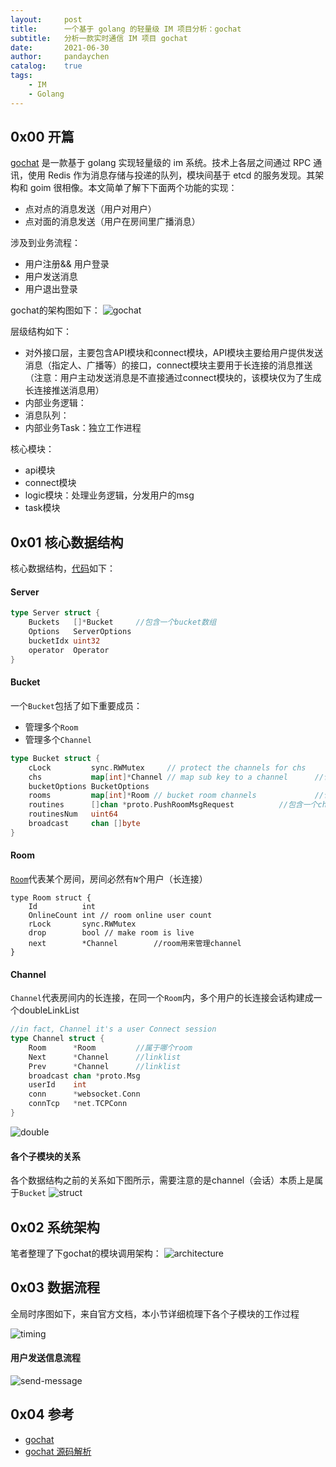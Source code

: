 ```yaml
---
layout:     post
title:      一个基于 golang 的轻量级 IM 项目分析：gochat
subtitle:   分析一款实时通信 IM 项目 gochat
date:       2021-06-30
author:     pandaychen
catalog:    true
tags:
    - IM
    - Golang
---
```


##  0x00    开篇
[gochat](https://github.com/LockGit/gochat) 是一款基于 golang 实现轻量级的 im 系统。技术上各层之间通过 RPC 通讯，使用 Redis 作为消息存储与投递的队列，模块间基于 etcd 的服务发现。其架构和 goim 很相像。本文简单了解下下面两个功能的实现：
-   点对点的消息发送（用户对用户）
-   点对面的消息发送（用户在房间里广播消息）

涉及到业务流程：
-   用户注册&& 用户登录
-   用户发送消息
-   用户退出登录

gochat的架构图如下：
![gochat](https://raw.githubusercontent.com/LockGit/gochat/master/architecture/gochat.png)

层级结构如下：
-   对外接口层，主要包含API模块和connect模块，API模块主要给用户提供发送消息（指定人、广播等）的接口，connect模块主要用于长连接的消息推送（注意：用户主动发送消息是不直接通过connect模块的，该模块仅为了生成长连接推送消息用）
-   内部业务逻辑：
-   消息队列：
-   内部业务Task：独立工作进程

核心模块：
-   api模块
-   connect模块
-   logic模块：处理业务逻辑，分发用户的msg
-   task模块


##  0x01    核心数据结构
核心数据结构，[代码](https://github.com/LockGit/gochat/tree/master/connect)如下：

####    Server
```GO
type Server struct {
	Buckets   []*Bucket     //包含一个bucket数组
	Options   ServerOptions
	bucketIdx uint32
	operator  Operator
}
```

####   Bucket
一个`Bucket`包括了如下重要成员：
-   管理多个`Room`
-   管理多个`Channel`

```GO
type Bucket struct {
	cLock         sync.RWMutex     // protect the channels for chs
	chs           map[int]*Channel // map sub key to a channel      //包含一个映射Channel结构的map
	bucketOptions BucketOptions
	rooms         map[int]*Room // bucket room channels             //包含一个映射Room结构的map
	routines      []chan *proto.PushRoomMsgRequest          //包含一个chan *PushRoomMsgRequest的数组（用于向channel异步放入msg）
	routinesNum   uint64
	broadcast     chan []byte
}
```


####    Room
[`Room`](https://github.com/LockGit/gochat/blob/master/connect/room.go#L17)代表某个房间，房间必然有`N`个用户（长连接）
```GOLANG
type Room struct {
	Id          int
	OnlineCount int // room online user count
	rLock       sync.RWMutex
	drop        bool // make room is live
	next        *Channel        //room用来管理channel
}
```


####    Channel
`Channel`代表房间内的长连接，在同一个`Room`内，多个用户的长连接会话构建成一个doubleLinkList 
```go
//in fact, Channel it's a user Connect session
type Channel struct {
	Room      *Room         //属于哪个room
	Next      *Channel      //linklist
	Prev      *Channel      //linklist
	broadcast chan *proto.Msg
	userId    int
	conn      *websocket.Conn
	connTcp   *net.TCPConn
}
```

![double](https://raw.githubusercontent.com/pandaychen/pandaychen.github.io/master/blog_img/go-chat/double.png)

####    各个子模块的关系

各个数据结构之前的关系如下图所示，需要注意的是channel（会话）本质上是属于`Bucket`
![struct](https://raw.githubusercontent.com/pandaychen/pandaychen.github.io/master/blog_img/go-chat/gochat-struct.png)

##	0x02	系统架构
笔者整理了下gochat的模块调用架构：
![architecture](https://raw.githubusercontent.com/pandaychen/pandaychen.github.io/master/blog_img/go-chat/gochat.png)

##	0x03	数据流程
全局时序图如下，来自官方文档，本小节详细梳理下各个子模块的工作过程

![timing](https://raw.githubusercontent.com/pandaychen/pandaychen.github.io/master/blog_img/go-chat/timing.png)

####    用户发送信息流程
![send-message](https://raw.githubusercontent.com/pandaychen/pandaychen.github.io/master/blog_img/gochat/send-broadcast-message-flow.png)


##  0x04	参考
-	[gochat](https://github.com/LockGit/gochat)
-	[gochat 源码解析](https://blog.csdn.net/zhanglehes/article/details/115676339)